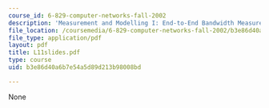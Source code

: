 ```yaml
---
course_id: 6-829-computer-networks-fall-2002
description: 'Measurement and Modelling I: End-to-End Bandwidth Measurements'
file_location: /coursemedia/6-829-computer-networks-fall-2002/b3e86d40a6b7e54a5d89d213b98008bd_L11slides.pdf
file_type: application/pdf
layout: pdf
title: L11slides.pdf
type: course
uid: b3e86d40a6b7e54a5d89d213b98008bd

---
```

None